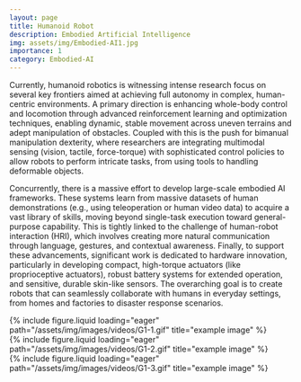 ```yaml
---
layout: page
title: Humanoid Robot
description: Embodied Artificial Intelligence 
img: assets/img/Embodied-AI1.jpg
importance: 1
category: Embodied-AI
---
```


Currently, humanoid robotics is witnessing intense research focus on several key frontiers aimed at achieving full autonomy in complex, human-centric environments. A primary direction is enhancing whole-body control and locomotion through advanced reinforcement learning and optimization techniques, enabling dynamic, stable movement across uneven terrains and adept manipulation of obstacles. Coupled with this is the push for bimanual manipulation dexterity, where researchers are integrating multimodal sensing (vision, tactile, force-torque) with sophisticated control policies to allow robots to perform intricate tasks, from using tools to handling deformable objects.

Concurrently, there is a massive effort to develop large-scale embodied AI frameworks. These systems learn from massive datasets of human demonstrations (e.g., using teleoperation or human video data) to acquire a vast library of skills, moving beyond single-task execution toward general-purpose capability. This is tightly linked to the challenge of human-robot interaction (HRI), which involves creating more natural communication through language, gestures, and contextual awareness. Finally, to support these advancements, significant work is dedicated to hardware innovation, particularly in developing compact, high-torque actuators (like proprioceptive actuators), robust battery systems for extended operation, and sensitive, durable skin-like sensors. The overarching goal is to create robots that can seamlessly collaborate with humans in everyday settings, from homes and factories to disaster response scenarios.

<div class="row">
    <div class="col-sm mt-3 mt-md-0">
        {% include figure.liquid loading="eager" path="/assets/img/images/videos/G1-1.gif" title="example image"   %}
    </div>
    <div class="col-sm mt-3 mt-md-0">
        {% include figure.liquid loading="eager" path="/assets/img/images/videos/G1-2.gif" title="example image"   %}
    </div>
    <div class="col-sm mt-3 mt-md-0">
        {% include figure.liquid loading="eager" path="/assets/img/images/videos/G1-3.gif" title="example image"   %}
    </div>
</div>
<div class="caption">
</div>

